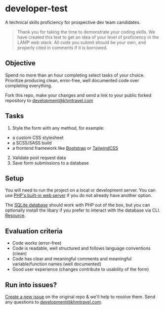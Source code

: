 # developer-test

A technical skills proficiency for prospective dev team candidates.

> Thank you for taking the time to demonstrate your coding skills. We have created this test to get an idea of your level of proficiency in the LAMP web stack. All code you submit should be your own, and properly cited in comments if it is borrowed.

## Objective

Spend no more than an hour completing select tasks of your choice. Prioritize producing clean, error-free, well documented code over completing everything.

Fork this repo, make your changes and send a link to your public forked repository to development@khmtravel.com

## Tasks

1. Style the form with any method, for example:
- a custom CSS stylesheet
- a SCSS/SASS build
- a frontend framework like [Bootstrap](https://getbootstrap.com/) or [TailwindCSS](https://tailwindcss.com)
2. Validate post request data
3. Save form submissions to a database

## Setup

You will need to run the project on a local or development server. You can use [PHP's built-in web server](https://phptherightway.com/#builtin_web_server) if you do not already have another option.

The [SQLite database](https://www.sqlite.org/index.html) should work with PHP out of the box, but you can optionally install the libary if you prefer to interact with the database via CLI. [Resource](https://phptherightway.com/#pdo_extension).

## Evaluation criteria

- Code works (error-free)
- Code is readable, well structured and follows language conventions (clean)
- Code has clear and meaningful comments and meaningful variable/function names (well documented)
- Good user experience (changes contribute to usability of the form)

## Run into issues?

[Create a new issue](https://github.com/khm-travel/developer-test/issues) on the original repo & we'll help to resolve them. Send any questions to development@khmtravel.com.
